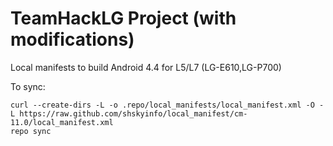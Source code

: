 TeamHackLG Project (with modifications)
========================
Local manifests to build Android 4.4 for L5/L7 (LG-E610,LG-P700)

To sync:

    curl --create-dirs -L -o .repo/local_manifests/local_manifest.xml -O -L https://raw.github.com/shskyinfo/local_manifest/cm-11.0/local_manifest.xml
    repo sync

